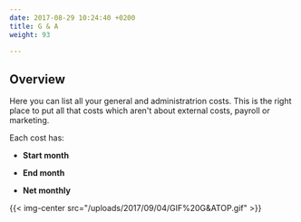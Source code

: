 ```yaml
---
date: 2017-08-29 10:24:40 +0200
title: G & A
weight: 93

---
```

## Overview

Here you can list all your general and administratrion costs. This is the right place to put all that costs which aren't about external costs, payroll or marketing.

Each cost has:

* **Start month**

* **End month**

* **Net monthly**

{{< img-center src="/uploads/2017/09/04/GIF%20G&ATOP.gif" >}}